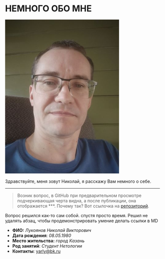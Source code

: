 # НЕМНОГО ОБО МНЕ
![](./Ya.jpg "Лукоянов Николай")

Здравствуйте, меня зовут Николай, я расскажу Вам немного о себе.

   ***

 
>Возник вопрос, в GitHub при предварительном просмотре подчеркивающая черта видна, а после публикации, она отображается ***. Почему так? Вот ссылочка на 
[репозиторий](https://github.com/LukoyanovNikolay/Portfolio).

Вопрос решился как-то сам собой. спустя просто время. Решил не удалять абзац, чтобы продемонстрировать умение делать ссылки в MD
- **ФИО:** *Лукоянов Николай Викторович*
- **Дата рождения**: *08.05.1980*
- **Место жительства:** *город Казань*
- **Род занятий**: *Студент Нетологии*  
- **Контакты**: yarly@bk.ru

